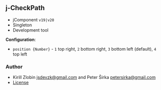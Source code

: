 ## j-CheckPath

- jComponent `v19|v20`
- Singleton
- Development tool

__Configuration__:

- `position {Number}` - `1` top right, `2` bottom right, `3` bottom left (default), `4` top left

### Author

- Kirill Zlobin <jsdevzk@gmail.com> and Peter Širka <petersirka@gmail.com>
- [License](https://www.totaljs.com/license/)